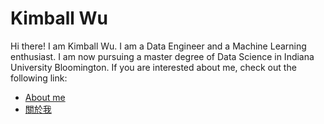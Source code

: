 ---
---
# Kimball Wu

Hi there! I am Kimball Wu. I am a Data Engineer and a Machine Learning enthusiast. I am now pursuing a master degree of Data Science in Indiana University Bloomington. If you are interested about me, check out the following link:

- [About me](about.html)
- [關於我](about_zh.html)
